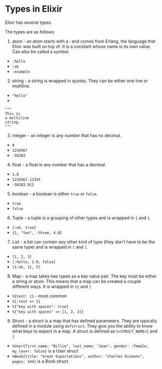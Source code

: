 # Types in Elixir

Elixir has several types.

The types are as follows:

1. atom - an atom starts with a : and comes from Erlang, the language that Elixir was built on top of. It is a constant whose name is its own value. Can also be called a symbol.
  * `:hello`
  * `:ok`
  * `:example`

2. string - a string is wrapped in quotes. They can be either one line or multiline.
  * `"hello"`
  *
  ```
  """
  This is
  a multiline
  string.
  """
  ```

3. integer - an integer is any number that has no decimal.
  * `0`
  * `1234567`
  * `-50283`

4. float - a float is any number that has a decimal.
  * `1.0`
  * `1234567.12345`
  * `-50283.912`

5. boolean - a boolean is either `true` or `false`.
  * `true`
  * `false`

6. Tuple - a tuple is a grouping of other types and is wrapped in `{` and `}`.
  * `{:ok, true}`
  * `{1, "two", :three, 4.0}`

7. List - a list can contain any other kind of type (they don't have to be the same type) and is wrapped in `[` and `]`.
  * `[1, 2, 3]`
  * `[:hello, 2.0, false]`
  * `[{:ok, 1}, 5]`

8. Map - a map takes two types as a key value pair. The key must be either a string or atom. This means that a map can be created a couple different ways. It is wrapped in `%{` and `}`
  * `%{test: 1}` - most common
  * `%{:test => 1}`
  * `%{"key with spaces": true}`
  * `%{"key with spaces" => [1, 2, 3]}`

9. Struct - a struct is a map that has defined parameters. They are typically defined in a module using `defstruct`. They give you the ability to know what keys to expect in a map. A struct is defined as `%<STRUCT_NAME>{` and `}`
  * `%User{first_name: "Billie", last_name: "Jean", gender: :female, my_lover: false}` is a User struct
  * `%Book{title: "Great Expectations", author: "Charles Dickens", pages: 544}` is a Book struct
